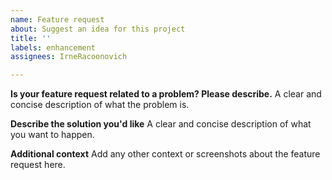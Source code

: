 ```yaml
---
name: Feature request
about: Suggest an idea for this project
title: ''
labels: enhancement
assignees: IrneRacoonovich

---
```


**Is your feature request related to a problem? Please describe.**
A clear and concise description of what the problem is.

**Describe the solution you'd like**
A clear and concise description of what you want to happen.

**Additional context**
Add any other context or screenshots about the feature request here.
